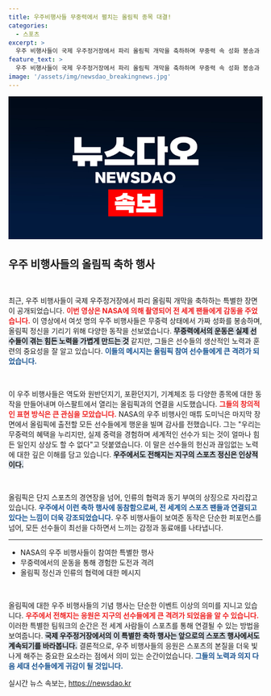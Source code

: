 ```yaml
---
title: 우주비행사들 무중력에서 펼치는 올림픽 종목 대결!
categories:
  - 스포츠
excerpt: >
  우주 비행사들이 국제 우주정거장에서 파리 올림픽 개막을 축하하며 무중력 속 성화 봉송과 스포츠 동작을 선보였습니다. NASA의 매튜 도미닉은 선수들에게 행운을 기원하며 중력의 어려움을 언급했습니다. 클릭해 그 감동의 순간을 확인하세요!
feature_text: >
  우주 비행사들이 국제 우주정거장에서 파리 올림픽 개막을 축하하며 무중력 속 성화 봉송과 스포츠 동작을 선보였습니다. NASA의 매튜 도미닉은 선수들에게 행운을 기원하며 중력의 어려움을 언급했습니다. 클릭해 그 감동의 순간을 확인하세요!
image: '/assets/img/newsdao_breakingnews.jpg'
---
```


<p><img src="/assets/img/newsdao_breakingnews.jpg" alt="koreaapp 속보" /></p>

<h2 data-ke-size="size26">우주 비행사들의 올림픽 축하 행사</h2>

<p data-ke-size="size16">&nbsp;</p>

<p>최근, 우주 비행사들이 국제 우주정거장에서 파리 올림픽 개막을 축하하는 특별한 장면이 공개되었습니다. <b><span style="color: #ee2323;">이번 영상은 NASA에 의해 촬영되어 전 세계 팬들에게 감동을 주었습니다.</span></b> 이 영상에서 여섯 명의 우주 비행사들은 무중력 상태에서 가짜 성화를 봉송하며, 올림픽 정신을 기리기 위해 다양한 동작을 선보였습니다. <b><span style="background-color: #21538527;">무중력에서의 운동은 실제 선수들이 겪는 힘든 노력을 가볍게 만드는 것</span></b> 같지만, 그들은 선수들의 생산적인 노력과 훈련의 중요성을 잘 알고 있습니다. <b><span style="color: #1a5490;">이들의 메시지는 올림픽 참여 선수들에게 큰 격려가 되었습니다.</span></b></p>

<p data-ke-size="size16">&nbsp;</p>

<p>이 우주 비행사들은 역도와 원반던지기, 포환던지기, 기계체조 등 다양한 종목에 대한 동작을 만들어내며 아스팔트에서 열리는 올림픽과의 연결을 시도했습니다. <b><span style="color: #ee2323;">그들의 창의적인 표현 방식은 큰 관심을 모았습니다.</span></b> NASA의 우주 비행사인 매튜 도미닉은 마지막 장면에서 올림픽에 출전할 모든 선수들에게 행운을 빌며 감사를 전했습니다. 그는 "우리는 무중력의 혜택을 누리지만, 실제 중력을 경험하며 세계적인 선수가 되는 것이 얼마나 힘든 일인지 상상도 할 수 없다"고 덧붙였습니다. 이 말은 선수들의 헌신과 끊임없는 노력에 대한 깊은 이해를 담고 있습니다. <b><span style="background-color: #21538527;">우주에서도 전해지는 지구의 스포츠 정신은 인상적이다.</span></b></p>

<p data-ke-size="size16">&nbsp;</p>

<p>올림픽은 단지 스포츠의 경연장을 넘어, 인류의 협력과 동기 부여의 상징으로 자리잡고 있습니다. <b><span style="color: #1a5490;">우주에서 이런 축하 행사에 동참함으로써, 전 세계의 스포츠 팬들과 연결되고 있다는 느낌이 더욱 강조되었습니다.</span></b> 우주 비행사들이 보여준 동작은 단순한 퍼포먼스를 넘어, 모든 선수들이 최선을 다하면서 느끼는 감정과 동료애를 나타냅니다.</p>

<hr>

<ul>
<li>NASA의 우주 비행사들이 참여한 특별한 행사</li>
<li>무중력에서의 운동을 통해 경험한 도전과 격려</li>
<li>올림픽 정신과 인류의 협력에 대한 메시지</li>
</ul>

<p data-ke-size="size16">&nbsp;</p>

<p>올림픽에 대한 우주 비행사들의 기념 행사는 단순한 이벤트 이상의 의미를 지니고 있습니다. <b><span style="color: #ee2323;">우주에서 전해지는 응원은 지구의 선수들에게 큰 격려가 되었음을 알 수 있습니다.</span></b> 이러한 특별한 팀워크의 순간은 전 세계 사람들이 스포츠를 통해 연결될 수 있는 방법을 보여줍니다. <b><span style="background-color: #21538527;">국제 우주정거장에서의 이 특별한 축하 행사는 앞으로의 스포츠 행사에서도 계속되기를 바라봅니다.</span></b> 결론적으로, 우주 비행사들의 응원은 스포츠의 본질을 더욱 빛나게 해주는 중요한 요소라는 점에서 의미 있는 순간이었습니다. <b><span style="color: #1a5490;">그들의 노력과 의지 다음 세대 선수들에게 귀감이 될 것입니다.</span></b></p>
실시간 뉴스 속보는, <a href="https://newsdao.kr" rel="dofollow">https://newsdao.kr</a>


